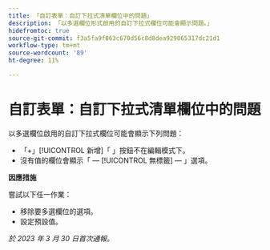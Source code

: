 ```yaml
---
title: 「自訂表單：自訂下拉式清單欄位中的問題」
description: 「以多選欄位形式啟用的自訂下拉式欄位可能會顯示問題。」
hidefromtoc: true
source-git-commit: f3a5fa9f863c670d56c8d8dea929065317dc21d1
workflow-type: tm+mt
source-wordcount: '89'
ht-degree: 11%

---
```



# 自訂表單：自訂下拉式清單欄位中的問題

以多選欄位啟用的自訂下拉式欄位可能會顯示下列問題：

* 「+」[!UICONTROL 新增]「 」按鈕不在編輯模式下。
* 沒有值的欄位會顯示「 — [!UICONTROL 無標籤] — 」選項。

**因應措施**

嘗試以下任一作業：

* 移除要多選欄位的選項。
* 設定預設值。

_於 2023 年 3 月 30 日首次通報。_

